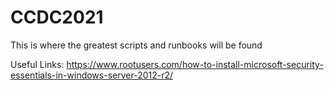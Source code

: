 # CCDC2021
This is where the greatest scripts and runbooks will be found

Useful Links:
https://www.rootusers.com/how-to-install-microsoft-security-essentials-in-windows-server-2012-r2/
